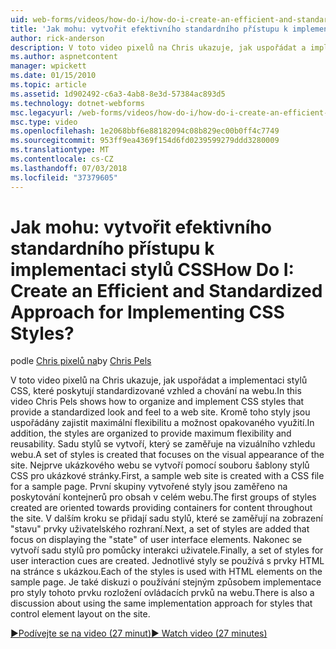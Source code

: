 ```yaml
---
uid: web-forms/videos/how-do-i/how-do-i-create-an-efficient-and-standardized-approach-for-implementing-css-styles
title: 'Jak mohu: vytvořit efektivního standardního přístupu k implementaci stylů CSS | Dokumentace Microsoftu'
author: rick-anderson
description: V toto video pixelů na Chris ukazuje, jak uspořádat a implementaci stylů CSS, které poskytují standardizované vzhled a chování na webu. Kromě toho jsou stylů...
ms.author: aspnetcontent
manager: wpickett
ms.date: 01/15/2010
ms.topic: article
ms.assetid: 1d902492-c6a3-4ab8-8e3d-57384ac893d5
ms.technology: dotnet-webforms
msc.legacyurl: /web-forms/videos/how-do-i/how-do-i-create-an-efficient-and-standardized-approach-for-implementing-css-styles
msc.type: video
ms.openlocfilehash: 1e2068bbf6e88182094c08b829ec00b0ff4c7749
ms.sourcegitcommit: 953ff9ea4369f154d6fd0239599279ddd3280009
ms.translationtype: MT
ms.contentlocale: cs-CZ
ms.lasthandoff: 07/03/2018
ms.locfileid: "37379605"
---
```

<a name="how-do-i-create-an-efficient-and-standardized-approach-for-implementing-css-styles"></a><span data-ttu-id="f0b4a-105">Jak mohu: vytvořit efektivního standardního přístupu k implementaci stylů CSS</span><span class="sxs-lookup"><span data-stu-id="f0b4a-105">How Do I: Create an Efficient and Standardized Approach for Implementing CSS Styles?</span></span>
====================
<span data-ttu-id="f0b4a-106">podle [Chris pixelů na](https://twitter.com/chrispels)</span><span class="sxs-lookup"><span data-stu-id="f0b4a-106">by [Chris Pels](https://twitter.com/chrispels)</span></span>

<span data-ttu-id="f0b4a-107">V toto video pixelů na Chris ukazuje, jak uspořádat a implementaci stylů CSS, které poskytují standardizované vzhled a chování na webu.</span><span class="sxs-lookup"><span data-stu-id="f0b4a-107">In this video Chris Pels shows how to organize and implement CSS styles that provide a standardized look and feel to a web site.</span></span> <span data-ttu-id="f0b4a-108">Kromě toho styly jsou uspořádány zajistit maximální flexibilitu a možnost opakovaného využití.</span><span class="sxs-lookup"><span data-stu-id="f0b4a-108">In addition, the styles are organized to provide maximum flexibility and reusability.</span></span> <span data-ttu-id="f0b4a-109">Sadu stylů se vytvoří, který se zaměřuje na vizuálního vzhledu webu.</span><span class="sxs-lookup"><span data-stu-id="f0b4a-109">A set of styles is created that focuses on the visual appearance of the site.</span></span> <span data-ttu-id="f0b4a-110">Nejprve ukázkového webu se vytvoří pomocí souboru šablony stylů CSS pro ukázkové stránky.</span><span class="sxs-lookup"><span data-stu-id="f0b4a-110">First, a sample web site is created with a CSS file for a sample page.</span></span> <span data-ttu-id="f0b4a-111">První skupiny vytvořené styly jsou zaměřeno na poskytování kontejnerů pro obsah v celém webu.</span><span class="sxs-lookup"><span data-stu-id="f0b4a-111">The first groups of styles created are oriented towards providing containers for content throughout the site.</span></span> <span data-ttu-id="f0b4a-112">V dalším kroku se přidají sadu stylů, které se zaměřují na zobrazení "stavu" prvky uživatelského rozhraní.</span><span class="sxs-lookup"><span data-stu-id="f0b4a-112">Next, a set of styles are added that focus on displaying the "state" of user interface elements.</span></span> <span data-ttu-id="f0b4a-113">Nakonec se vytvoří sadu stylů pro pomůcky interakci uživatele.</span><span class="sxs-lookup"><span data-stu-id="f0b4a-113">Finally, a set of styles for user interaction cues are created.</span></span> <span data-ttu-id="f0b4a-114">Jednotlivé styly se používá s prvky HTML na stránce s ukázkou.</span><span class="sxs-lookup"><span data-stu-id="f0b4a-114">Each of the styles is used with HTML elements on the sample page.</span></span> <span data-ttu-id="f0b4a-115">Je také diskuzi o používání stejným způsobem implementace pro styly tohoto prvku rozložení ovládacích prvků na webu.</span><span class="sxs-lookup"><span data-stu-id="f0b4a-115">There is also a discussion about using the same implementation approach for styles that control element layout on the site.</span></span>

[<span data-ttu-id="f0b4a-116">&#9654;Podívejte se na video (27 minut)</span><span class="sxs-lookup"><span data-stu-id="f0b4a-116">&#9654; Watch video (27 minutes)</span></span>](https://channel9.msdn.com/Blogs/ASP-NET-Site-Videos/how-do-i-create-an-efficient-and-standardized-approach-for-implementing-css-styles)
